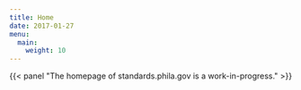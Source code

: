 ```yaml
---
title: Home
date: 2017-01-27
menu:
  main:
    weight: 10
---
```

{{< panel "The homepage of standards.phila.gov is a work-in-progress." >}}
